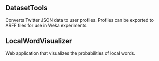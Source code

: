 ## DatasetTools
Converts Twitter JSON data to user profiles. Profiles can be exported to ARFF files for use in Weka experiments.

## LocalWordVisualizer
Web application that visualizes the probabilities of local words.
